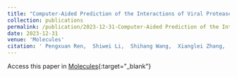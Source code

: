 ```yaml
---
title: "Computer-Aided Prediction of the Interactions of Viral Proteases with Antiviral Drugs: Antiviral Potential of Broad-Spectrum Drugs"
collection: publications
permalink: /publication/2023-12-31-Computer-Aided Prediction of the Interactions of Viral Proteases with Antiviral Drugs Antiviral Potential of Broad-Spectrum Drugs
date: 2023-12-31
venue: 'Molecules'
citation: ' Pengxuan Ren,  Shiwei Li,  Shihang Wang,  Xianglei Zhang,  Fang Bai, &quot;Computer-Aided Prediction of the Interactions of Viral Proteases with Antiviral Drugs: Antiviral Potential of Broad-Spectrum Drugs.&quot; Molecules, 2023.'
---
```

Access this paper in [Molecules](https://www.mdpi.com/1420-3049/29/1/225){:target="_blank"}